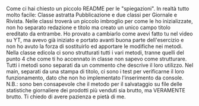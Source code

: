 Come ci hai chiesto un piccolo README per le "spiegazioni".
In realtà tutto molto facile:
Classe astratta Pubblicazione e due classi per Giornale e Rivista.
Nelle classi troverà un piccolo imbroglio per come le ho inizializzate, non ho separato redazione e titolo ma creato un unico campo titolo ereditato da entrambe.
Ho provato a cambiarlo come avevi fatto tu nel video su YT, ma avevo già iniziato e portato avanti buona parte dell'esercizio e non ho avuto la forza di sostituirlo ed apportare le modifiche nei metodi.
Nella classe edicola ci sono strutturati tutti i vari metodi, tranne quelli del punto 4 che come ti ho accennato in classe non sapevo come strutturare.
Tutti i metodi sono separati da un commento che descrive il loro utilizzo.
Nel main, separati da una stampa di titolo, ci sono i test per verificarne il loro funzionamento, dato che non ho implementato l'inserimento da console.
N.B.: sono ben consapevole che il metodo per il salvataggio su file delle statistiche giornaliere dei prodotti più venduti sia brutto, ma VERAMENTE brutto. Ti chiedo di avere pazienza e pietà di me.

